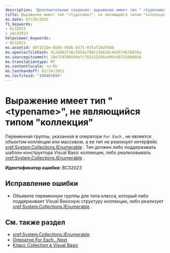 ```yaml
---
description: 'Дополнительные сведения: выражение имеет тип " <typename> ", который не является типом коллекции'
title: Выражение имеет тип "<typename>", не являющийся типом "коллекция"
ms.date: 07/20/2015
f1_keywords:
- bc32023
- vbc32023
helpviewer_keywords:
- BC32023
ms.assetid: d0f151be-6b65-498b-b571-03faf24df0d8
ms.openlocfilehash: 4c2a063f16c5054e79dc21b656c4bd574639830a
ms.sourcegitcommit: 10e719780594efc781b15295e499c66f316068b8
ms.translationtype: MT
ms.contentlocale: ru-RU
ms.lasthandoff: 02/14/2021
ms.locfileid: "100481094"
---
```

# <a name="expression-is-of-type-typename-which-is-not-a-collection-type"></a>Выражение имеет тип "\<typename>", не являющийся типом "коллекция"

Переменная группы, указанная в операторе `For Each` , не является объектом коллекции или массивом, а ее тип не реализует интерфейс <xref:System.Collections.IEnumerable> . Тип должен либо поддерживать шаблон конструктора Visual Basic коллекции, либо реализовывать <xref:System.Collections.IEnumerable> .  
  
 **Идентификатор ошибки:** BC32023  
  
## <a name="to-correct-this-error"></a>Исправление ошибки  
  
- Объявите переменную группы для типа класса, который либо поддерживает Visual Basicную структуру коллекции, либо реализует <xref:System.Collections.IEnumerable> .  
  
## <a name="see-also"></a>См. также раздел

- <xref:System.Collections.IEnumerable>
- [Оператор For Each…Next](../language-reference/statements/for-each-next-statement.md)
- [Класс Collection в Visual Basic](../programming-guide/concepts/collections.md#visual-basic-collection-class)
